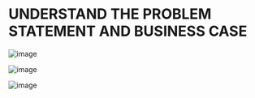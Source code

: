# UNDERSTAND THE PROBLEM STATEMENT AND BUSINESS CASE

![image](https://user-images.githubusercontent.com/34706028/144461004-abff668c-177f-4a0c-a5e8-9ae96fa64ae1.png)

![image](https://user-images.githubusercontent.com/34706028/144461096-e371d99d-f73a-4c85-ad7a-db03d7946a69.png)

![image](https://user-images.githubusercontent.com/34706028/144461135-0a9532ac-d639-49f6-83b3-759c07b25fc4.png)
